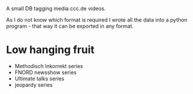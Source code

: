 A small DB tagging media.ccc.de videos.

As I do not know which format is required I wrote all the data into a python program - that
way it can be exported in any format.


# Low hanging fruit

- Methodisch Inkorrekt series
- FNORD newsshow series
- Ultimate talks series
- jeopardy series
